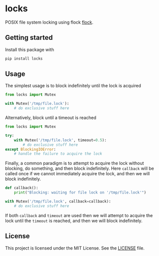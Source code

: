 # locks

POSIX file system locking using flock [flock](https://linux.die.net/man/2/flock).

## Getting started

Install this package with

```sh
pip install locks
```

## Usage

The simplest usage is to block indefinitely until the lock is acquired

```python
from locks import Mutex

with Mutex('/tmp/file.lock'):
    # do exclusive stuff here
```

Alternatively, block until a timeout is reached

```python
from locks import Mutex

try:
    with Mutex('/tmp/file.lock', timeout=0.5):
        # do exclusive stuff here
except BlockingIOError:
    # handle the failure to acquire the lock
```

Finally, a common paradigm is to attempt to acquire the lock without blocking,
do something, and then block indefinitely. Here `callback` will be called once
if we cannot immediately acquire the lock, and then we will block indefinitely.

```python
def callback():
    print("Blocking: waiting for file lock on '/tmp/file.lock'")

with Mutex('/tmp/file.lock', callback=callback):
    # do exclusive stuff here
```

If both `callback` and `timeout` are used then we will attempt to
acquire the lock until the `timeout` is reached, and then we will block
indefinitely.

## License

This project is licensed under the MIT License. See the [LICENSE] file.

[LICENSE]: LICENSE
